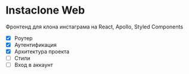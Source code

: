 # Instaclone Web

Фронтенд для клона инстаграма на React, Apollo, Styled Components

- [x] Роутер
- [x] Аутентификация
- [x] Архитектура проекта
- [ ] Стили
- [ ] Вход в аккаунт
